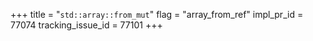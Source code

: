 +++
title = "`std::array::from_mut`"
flag = "array_from_ref"
impl_pr_id = 77074
tracking_issue_id = 77101
+++
